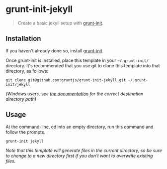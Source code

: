 # grunt-init-jekyll

[grunt-init]: http://gruntjs.com/project-scaffolding

> Create a basic jekyll setup with [grunt-init][].

## Installation
If you haven't already done so, install [grunt-init][].

Once grunt-init is installed, place this template in your `~/.grunt-init/` directory. It's recommended that you use git to clone this template into that directory, as follows:

```
git clone git@github.com:gruntjs/grunt-init-jekyll.git ~/.grunt-init/jekyll
```

_(Windows users, see [the documentation][grunt-init] for the correct destination directory path)_

## Usage

At the command-line, cd into an empty directory, run this command and follow the prompts.

```
grunt-init jekyll
```

_Note that this template will generate files in the current directory, so be sure to change to a new directory first if you don't want to overwrite existing files._

